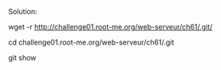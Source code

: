 
Solution:

wget -r http://challenge01.root-me.org/web-serveur/ch61/.git/ 

cd challenge01.root-me.org/web-serveur/ch61/.git	

git show							

